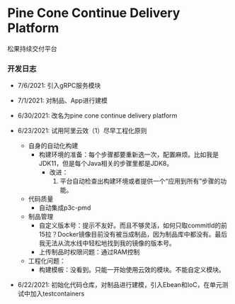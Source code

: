 Pine Cone Continue Delivery Platform
===

松果持续交付平台

### 开发日志
* 7/6/2021: 引入gRPC服务模块
* 7/1/2021: 对制品、App进行建模
* 6/30/2021: 改名为pine cone continue delivery platform
* 6/23/2021: 试用阿里云效（1）尽早工程化原则 
    * 自身的自动化构建
        * 构建环境的准备：每个步骤都要重新选一次，配置麻烦。比如我是JDK11，但是每个Java相关的步骤里都是JDK8。
            * 改进：
                1. 平台自动检查出构建环境或者提供一个“应用到所有”步骤的功能。
    * 代码质量
        * 自动集成p3c-pmd
    * 制品管理
        * 自定义版本号：提示不友好。而且不够灵活，如何只取commitId的前15拉？Docker镜像目前没有被当成制品，因为制品库中都没有。最后我无法从流水线中轻松地找到我的镜像的版本号。
        * 上传制品时权限问题：通过RAM控制
    * 工程化问题：
        * 构建模板：没看到。只能一开始使用云效的模块。不能自定义模块。
    
* 6/22/2021: 初始化代码仓库，对制品进行建模，引入Ebean和IoC，在单元测试中加入testcontainers



